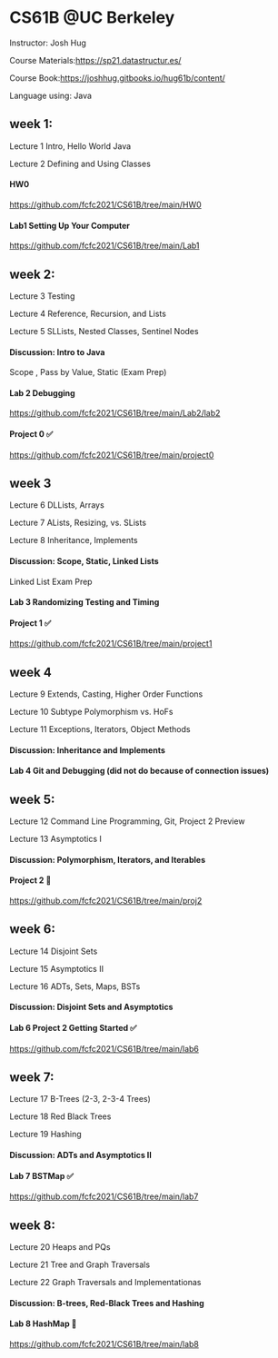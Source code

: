 # CS61B @UC Berkeley

Instructor: Josh Hug

Course Materials:https://sp21.datastructur.es/

Course Book:https://joshhug.gitbooks.io/hug61b/content/

Language using: Java


## week 1:

Lecture 1
Intro, Hello World Java 

Lecture 2
Defining and Using Classes 

#### HW0 
https://github.com/fcfc2021/CS61B/tree/main/HW0

#### Lab1 Setting Up Your Computer
https://github.com/fcfc2021/CS61B/tree/main/Lab1


## week 2:

Lecture 3
Testing

Lecture 4
Reference, Recursion, and Lists

Lecture 5 
SLLists, Nested Classes, Sentinel Nodes

#### Discussion: Intro to Java

Scope , Pass by Value, Static (Exam Prep)

#### Lab 2 Debugging
https://github.com/fcfc2021/CS61B/tree/main/Lab2/lab2

#### Project 0 ✅
https://github.com/fcfc2021/CS61B/tree/main/project0

## week 3

Lecture 6
DLLists, Arrays

Lecture 7
ALists, Resizing, vs. SLists

Lecture 8
Inheritance, Implements

#### Discussion: Scope, Static, Linked Lists

Linked List Exam Prep

#### Lab 3 Randomizing Testing and Timing

#### Project 1 ✅
https://github.com/fcfc2021/CS61B/tree/main/project1


## week 4

Lecture 9 
Extends, Casting, Higher Order Functions

Lecture 10
Subtype Polymorphism vs. HoFs

Lecture 11 
Exceptions, Iterators, Object Methods

#### Discussion: Inheritance and Implements

#### Lab 4 Git and Debugging (did not do because of connection issues)

## week 5:

Lecture 12
Command Line Programming, Git, Project 2 Preview

Lecture 13
Asymptotics I

#### Discussion: Polymorphism, Iterators, and Iterables

#### Project 2 🚀
https://github.com/fcfc2021/CS61B/tree/main/proj2


## week 6:
Lecture 14
Disjoint Sets

Lecture 15
Asymptotics II

Lecture 16
ADTs, Sets, Maps, BSTs

#### Discussion: Disjoint Sets and Asymptotics

#### Lab 6 Project 2 Getting Started ✅
https://github.com/fcfc2021/CS61B/tree/main/lab6

## week 7:
Lecture 17 
B-Trees (2-3, 2-3-4 Trees)

Lecture 18
Red Black Trees

Lecture 19 
Hashing

#### Discussion: ADTs and Asymptotics II

#### Lab 7 BSTMap ✅
https://github.com/fcfc2021/CS61B/tree/main/lab7


## week 8:
Lecture 20 
Heaps and PQs

Lecture 21
Tree and Graph Traversals

Lecture 22
Graph Traversals and Implementationas

#### Discussion: B-trees, Red-Black Trees and Hashing

#### Lab 8 HashMap 🚀
https://github.com/fcfc2021/CS61B/tree/main/lab8



 
